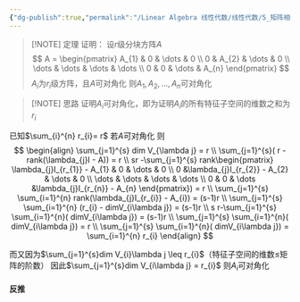 ```yaml
---
{"dg-publish":true,"permalink":"/Linear Algebra 线性代数/线性代数/5_矩阵相似与特征值/5.6 特征值与特征向量/定理：矩阵可对角化，则分块矩阵可对角化/","tags":["定理","线代"]}
---
```




> [!NOTE] 定理
> 证明：
> 设$r$级分块方阵$A$
> $$
> A = \begin{pmatrix}
> A_{1} & 0 & \dots & 0 \\
> 0 & A_{2} & \dots & 0 \\
> \dots & \dots & \dots & \dots \\
> 0 & 0 & \dots & A_{n}
\end{pmatrix}
> $$
> $A_{i}$为$r_{i}$级方阵，且$A$可对角化
> 则$A_{1},A_{2},\dots,A_{n}$可对角化


> [!NOTE] 思路
> 证明$A_{i}$可对角化，即为证明$A_{i}$的所有特征子空间的维数之和为$r_{i}$
> 

已知$\sum_{i}^{n} r_{i}= r$
若$A$可对角化
则
$$
\begin{align}
\sum_{j=1}^{s} dim V_{\lambda j} = r \\
\sum_{j=1}^{s}( r - rank(\lambda_{j}I - A)) = r \\
sr -\sum_{j=1}^{s} rank\begin{pmatrix}
\lambda_{j}I_{r_{1}} - A_{1} & 0 & \dots & 0 \\
 0 &\lambda_{j}I_{r_{2}} -  A_{2} & \dots & 0 \\
\dots & \dots & \dots & \dots \\
 0 & 0 & \dots &\lambda_{j}I_{r_{n}} -  A_{n}
\end{pmatrix}) = r \\
\sum_{j=1}^{s} \sum_{i=1}^{n} rank(\lambda_{j}I_{r_{i}} - A_{i}) = (s-1)r  \\
\sum_{j=1}^{s} \sum_{i=1}^{n} (r_{i} - dimV_{i\lambda j}) = (s-1)r \\
s r-\sum_{j=1}^{s} \sum_{i=1}^{n}( dimV_{i\lambda j}) = (s-1)r \\
\sum_{j=1}^{s} \sum_{i=1}^{n}( dimV_{i\lambda j}) = r \\
\sum_{j=1}^{s} \sum_{i=1}^{n}( dimV_{i\lambda j}) = \sum_{i=1}^{n} r_{i}
\end{align}
$$

而又因为$\sum_{j=1}^{s}dim V_{i}\lambda j \leq r_{i}$（特征子空间的维数$\leq$矩阵的阶数）
因此$\sum_{j=1}^{s}dim V_{i\lambda j} = r_{i}$
则$A_{i}$可对角化


#### 反推


